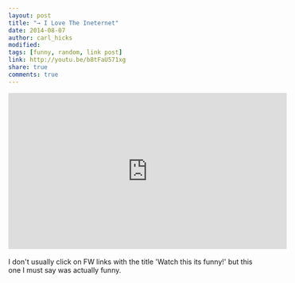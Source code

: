 ```yaml
---
layout: post
title: "→ I Love The Ineternet"
date: 2014-08-07
author: carl_hicks 
modified:
tags: [funny, random, link post]
link: http://youtu.be/b8tFaU571xg
share: true
comments: true
---
```

<iframe width="560" height="315" src="http://www.youtube.com/embed/b8tFaU571xg" frameborder="0"> </iframe>  
<br><br>
I don't usually click on FW links with the title 'Watch this its funny!' but this one I must say was actually funny.
